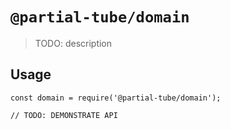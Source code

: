 # `@partial-tube/domain`

> TODO: description

## Usage

```
const domain = require('@partial-tube/domain');

// TODO: DEMONSTRATE API
```
